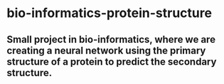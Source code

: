 # bio-informatics-protein-structure
## Small project in bio-informatics, where we are creating a neural network using the primary structure of a protein to predict the secondary structure.

